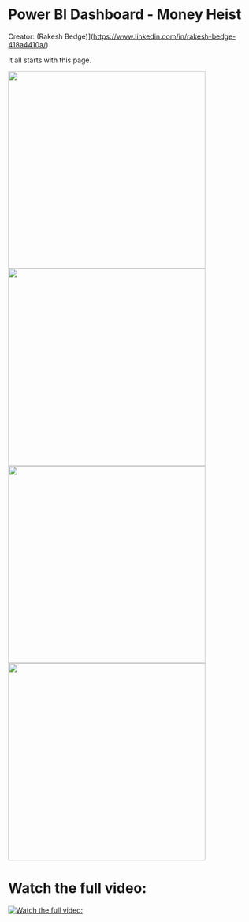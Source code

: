 # Power BI Dashboard - Money Heist

Creator: (Rakesh Bedge)](https://www.linkedin.com/in/rakesh-bedge-418a4410a/)

It all starts with this page.

<img src="https://user-images.githubusercontent.com/34673684/135023331-2ca585e2-34c0-4378-8b42-b84f6b6ea499.png" width="400" height="400" />

<img src="https://user-images.githubusercontent.com/34673684/135023350-bb9f7df8-148d-4700-bd34-54435a9e029f.png" width="400" height="400" />

<img src="https://user-images.githubusercontent.com/34673684/135023378-a904435a-0549-4220-a232-bb3aa058be3e.png" width="400" height="400" />

<img src="https://user-images.githubusercontent.com/34673684/135023400-dd6e2ac7-120e-4fe8-8a23-015bf5a9dd9d.png" width="400" height="400" />

# Watch the full video:  
[![Watch the full video: ](https://user-images.githubusercontent.com/34673684/135023696-64c3924d-2c45-4ea9-ac96-faad60edf9c5.png)](https://www.youtube.com/watch?v=UA2L6dN1jlU)

